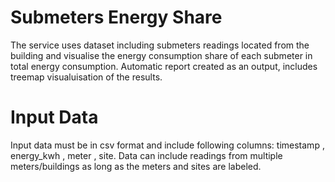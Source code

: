 # Submeters Energy Share 

The service uses dataset including submeters readings located from the building and visualise the energy consumption share of each submeter in total energy consumption. Automatic report created as an output, includes treemap visualuisation of the results. 

# Input Data 

Input data must be in csv format and include following columns: timestamp , energy_kwh , meter , site. Data can include readings from multiple meters/buildings  as long as the meters and sites are labeled.
